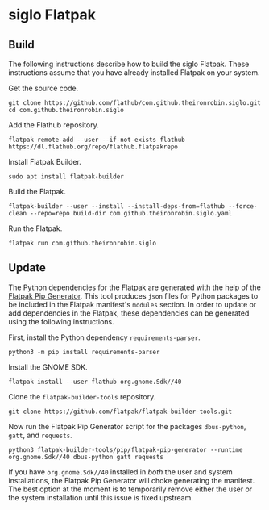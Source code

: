 # siglo Flatpak

## Build

The following instructions describe how to build the siglo Flatpak.
These instructions assume that you have already installed Flatpak on your system.

Get the source code.

    git clone https://github.com/flathub/com.github.theironrobin.siglo.git
    cd com.github.theironrobin.siglo

Add the Flathub repository.

    flatpak remote-add --user --if-not-exists flathub https://dl.flathub.org/repo/flathub.flatpakrepo

Install Flatpak Builder.

    sudo apt install flatpak-builder

Build the Flatpak.

    flatpak-builder --user --install --install-deps-from=flathub --force-clean --repo=repo build-dir com.github.theironrobin.siglo.yaml

Run the Flatpak.

    flatpak run com.github.theironrobin.siglo

## Update

The Python dependencies for the Flatpak are generated with the help of the [Flatpak Pip Generator](https://github.com/flatpak/flatpak-builder-tools/tree/master/pip).
This tool produces `json` files for Python packages to be included in the Flatpak manifest's `modules` section.
In order to update or add dependencies in the Flatpak, these dependencies can be generated using the following instructions.

First, install the Python dependency `requirements-parser`.

    python3 -m pip install requirements-parser

Install the GNOME SDK.

    flatpak install --user flathub org.gnome.Sdk//40

Clone the `flatpak-builder-tools` repository.

    git clone https://github.com/flatpak/flatpak-builder-tools.git

Now run the Flatpak Pip Generator script for the packages `dbus-python`, `gatt`, and `requests`.

    python3 flatpak-builder-tools/pip/flatpak-pip-generator --runtime org.gnome.Sdk//40 dbus-python gatt requests

If you have `org.gnome.Sdk//40` installed in *both* the user and system installations, the Flatpak Pip Generator will choke generating the manifest.
The best option at the moment is to temporarily remove either the user or the system installation until this issue is fixed upstream.

